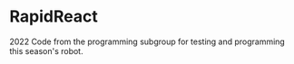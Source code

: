 # RapidReact
2022 Code from the programming subgroup for testing and programming this season's robot.
